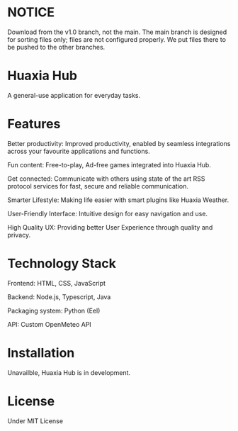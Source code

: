 # NOTICE

Download from the v1.0 branch, not the main. The main branch is designed for sorting files only; files are not configured properly. We put files there to be pushed to the other branches.

# Huaxia Hub

A general-use application for everyday tasks.

# Features
Better productivity: Improved productivity, enabled by seamless integrations across your favourite applications and functions.

Fun content: Free-to-play, Ad-free games integrated into Huaxia Hub.

Get connected: Communicate with others using state of the art RSS
protocol services for fast, secure and reliable communication.

Smarter Lifestyle: Making life easier with smart plugins like Huaxia Weather.

User-Friendly Interface: Intuitive design for easy navigation and use.

High Quality UX: Providing better User Experience through quality and privacy.

# Technology Stack
Frontend: HTML, CSS, JavaScript

Backend: Node.js, Typescript, Java

Packaging system: Python (Eel)

API: Custom OpenMeteo API

# Installation

Unavailble, Huaxia Hub is in development.

# License

Under MIT License
